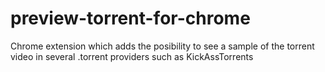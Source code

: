 preview-torrent-for-chrome
==========================

Chrome extension which adds the posibility to see a sample of the torrent video in several .torrent providers such as KickAssTorrents
